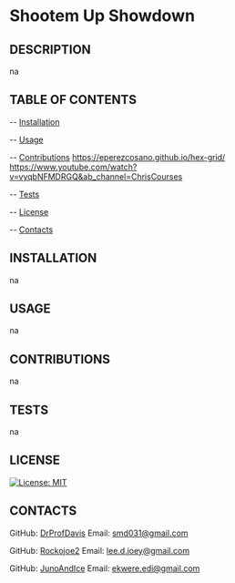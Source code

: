 # Shootem Up Showdown

## DESCRIPTION

  na

## TABLE OF CONTENTS

  -- [Installation](#installation)

  -- [Usage](#usage)

  -- [Contributions](#contributions)
  https://eperezcosano.github.io/hex-grid/
  https://www.youtube.com/watch?v=vyqbNFMDRGQ&ab_channel=ChrisCourses

  -- [Tests](#tests)

  -- [License](#license)

  -- [Contacts](#contacts)

## INSTALLATION

  na

## USAGE

  na

## CONTRIBUTIONS

  na

## TESTS

  na

## LICENSE

  [![License: MIT](https://img.shields.io/badge/License-MIT-yellow.svg)](https://opensource.org/licenses/MIT)

## CONTACTS

  GitHub: [DrProfDavis](https://github.com/DrProfDavis)
  Email: [smd031@gmail.com](mailto:smd031@gmail.com)

  GitHub: [Rockojoe2](https://github.com/rockojoe2)
  Email: [lee.d.joey@gmail.com](mailto:lee.d.joey@gmail.com)

  GitHub: [JunoAndIce](https://github.com/JunoAndIce)
  Email: [ekwere.edi@gmail.com](mailto:ekwere.edi@gmail.com)
  